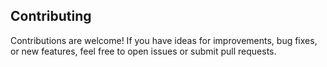 ## Contributing

Contributions are welcome! If you have ideas for improvements, bug fixes, or new features, feel free to open issues or submit pull requests.
